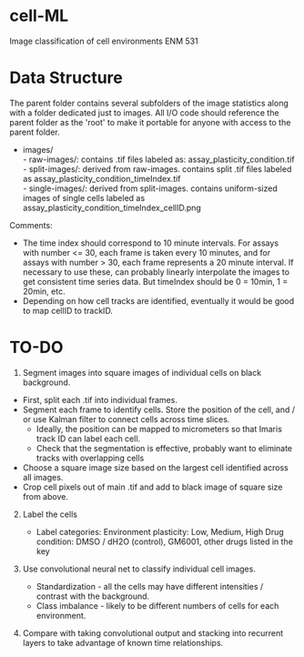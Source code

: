 # cell-ML
Image classification of cell environments ENM 531

# Data Structure
The parent folder contains several subfolders of the image statistics along with a folder dedicated just to images. All I/O code should reference the parent folder as the 'root' to make it portable for anyone with access to the parent folder.

- images/  
      - raw-images/: contains .tif files labeled as: assay_plasticity_condition.tif  
      - split-images/: derived from raw-images. contains split .tif files labeled as assay_plasticity_condition_timeIndex.tif  
      - single-images/: derived from split-images. contains uniform-sized images of single cells labeled as assay_plasticity_condition_timeIndex_cellID.png

Comments:
  - The time index should correspond to 10 minute intervals. For assays with number <= 30, each frame is taken every 10 minutes, and for assays with number > 30, each frame represents a 20 minute interval. If necessary to use these, can probably linearly interpolate the images to get consistent time series data. But timeIndex should be 0 = 10min, 1 = 20min, etc.
  - Depending on how cell tracks are identified, eventually it would be good to map cellID to trackID.

# TO-DO

1) Segment images into square images of individual cells on black background.
  - First, split each .tif into individual frames.
  - Segment each frame to identify cells. Store the position of the cell, and / or use Kalman filter to connect cells across time slices.
    - Ideally, the position can be mapped to micrometers so that Imaris track ID can label each cell.
    - Check that the segmentation is effective, probably want to eliminate tracks with overlapping cells
  - Choose a square image size based on the largest cell identified across all images.
  - Crop cell pixels out of main .tif and add to black image of square size from above.
 
 2) Label the cells
    - Label categories: Environment plasticity: Low, Medium, High
                        Drug condition: DMSO / dH2O (control), GM6001, other drugs listed in the key
 
 3) Use convolutional neural net to classify individual cell images.
    - Standardization - all the cells may have different intensities / contrast with the background.
    - Class imbalance - likely to be different numbers of cells for each environment.
 
 4) Compare with taking convolutional output and stacking into recurrent layers to take advantage of known time relationships.
